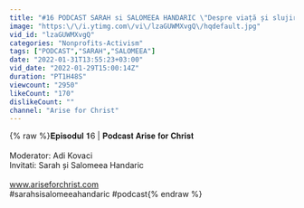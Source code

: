 ```yaml
---
title: "#16 PODCAST SARAH si SALOMEEA HANDARIC \"Despre viață și slujire\""
image: "https:\/\/i.ytimg.com\/vi\/lzaGUWMXvgQ\/hqdefault.jpg"
vid_id: "lzaGUWMXvgQ"
categories: "Nonprofits-Activism"
tags: ["PODCAST","SARAH","SALOMEEA"]
date: "2022-01-31T13:55:23+03:00"
vid_date: "2022-01-29T15:00:14Z"
duration: "PT1H48S"
viewcount: "2950"
likeCount: "170"
dislikeCount: ""
channel: "Arise for Christ"
---
```

{% raw %}𝐄𝐩𝐢𝐬𝐨𝐝𝐮𝐥 𝟏6 | 𝐏𝐨𝐝𝐜𝐚𝐬𝐭 𝐀𝐫𝐢𝐬𝐞 𝐟𝐨𝐫 𝐂𝐡𝐫𝐢𝐬𝐭 <br /><br />Moderator: Adi Kovaci<br />Invitati: Sarah și Salomeea Handaric <br /><br />www.ariseforchrist.com<br />#sarahsisalomeeahandaric #podcast{% endraw %}
